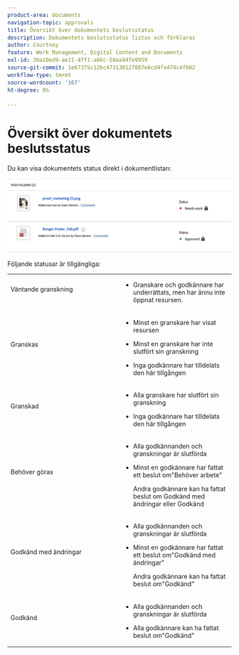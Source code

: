 ```yaml
---
product-area: documents
navigation-topic: approvals
title: Översikt över dokumentets beslutsstatus
description: Dokumentets beslutsstatus listas och förklaras
author: Courtney
feature: Work Management, Digital Content and Documents
exl-id: 30a10ed9-ae11-4ff1-a66c-58ea94fe9959
source-git-commit: 1e67375c12bc473130127887e6cd4fa474c4fb02
workflow-type: tm+mt
source-wordcount: '167'
ht-degree: 0%

---
```


# Översikt över dokumentets beslutsstatus

Du kan visa dokumentets status direkt i dokumentlistan:

![Status i dokumentlistan](assets/status-in-doc-list.png)


Följande statusar är tillgängliga:

<table>
            <col style="width: 50%;" />
            <col style="width: 50%;" />
            <tbody>
                 <tr>
                    <td>
                        Väntande granskning</p>
                    </td>
                    <td>
                        <ul>
                            <li>
                                Granskare och godkännare har underrättats, men har ännu inte öppnat resursen.
                            </li>
                        </ul>
                    </td>
                </tr>
                 <tr>
                    <td>
                        Granskas</p>
                    </td>
                    <td>
                        <ul>
                            <li>
                                <p>Minst en granskare har visat resursen</p>
                            </li>
                            <li>
                                <p>Minst en granskare har inte slutfört sin granskning</p>
                            </li>
                            <li>
                                <p>Inga godkännare har tilldelats den här tillgången</p>
                            </li>
                        </ul>
                    </td>
                </tr>
                 <tr>
                    <td>
                        Granskad</p>
                    </td>
                    <td>
                        <ul>
                            <li>
                                <p>Alla granskare har slutfört sin granskning</p>
                            </li>
                            <li>
                                <p>Inga godkännare har tilldelats den här tillgången</p>
                            </li>
                        </ul>
                    </td>
                </tr>
                 <tr>
                    <td>Behöver göras</p>
                    </td>
                    <td>
                        <ul>
                            <li>
                                <p>Alla godkännanden och granskningar är slutförda</p>
                            </li>
                            <li>
                                <p>Minst en godkännare har fattat ett beslut om"Behöver arbete"</p>
                                <p>Andra godkännare kan ha fattat beslut om Godkänd med ändringar eller Godkänd
                            </li>
                        </ul>
                    </td>
                </tr>
                  <tr>
                    <td>Godkänd med ändringar</p>
                    </td>
                    <td>
                        <ul>
                            <li>
                                <p>Alla godkännanden och granskningar är slutförda</p>
                            </li>
                            <li>
                                <p>Minst en godkännare har fattat ett beslut om"Godkänd med ändringar"</p>
                                <p>Andra godkännare kan ha fattat beslut om"Godkänd"
                            </li>
                        </ul>
                    </td>
                </tr>
                 <tr>
                    <td>Godkänd</p>
                    </td>
                    <td>
                        <ul>
                            <li>
                                <p>Alla godkännanden och granskningar är slutförda</p>
                            </li>
                            <li>
                                <p>Alla godkännare kan ha fattat beslut om"Godkänd"
                            </li>
                        </ul>
                    </td>
                </tr>
           </tbody>
        </table>



<!--



<table>
            <col style="width: 50%;" />
            <col style="width: 50%;" />
            <tbody>
                 <tr>
                    <td>
                        Pending review</p>
                    </td>
                    <td>
                        <ul>
                            <li>
                                Reviewers and approvers have been notified, but have not yet opened the asset.
                            </li>
                        </ul>
                    </td>
                </tr>
                 <tr>
                    <td>
                        In review</p>
                    </td>
                    <td>
                        <ul>
                            <li>
                                <p>At least one reviewer or approver has viewed the asset</p>
                            </li>
                            <li>
                                <p>At least one reviewer has not completed their review</p><p>Or</p>
                                <p>At least one approver has not made an approval decision</p>
                            </li>
                        </ul>
                    </td>
                </tr>
                 <tr>
                    <td>
                        Reviewed</p>
                    </td>
                    <td>
                        <ul>
                            <li>
                                All reviews are complete
                            </li>
                            <li>
                                There are no approvers
                            </li>
                        </ul>
                    </td>
                </tr>
                 <tr>
                    <td>Needs work</p>
                    </td>
                    <td>
                        <ul>
                            <li>
                                <p>All approvals and reviews are complete</p>
                            </li>
                            <li>
                                <p>At least one approver has made a decision of "Needs work"</p>
                                <p>Other approvers may have given decisions of "Approved with changes" or "Approved"
                            </li>
                        </ul>
                    </td>
                </tr>
                  <tr>
                    <td>Approved with changes</p>
                    </td>
                    <td>
                        <ul>
                            <li>
                                <p>All approvals and reviews are complete</p>
                            </li>
                            <li>
                                <p>At least one approver has made a decision of "Approved with changes"</p>
                                <p>Other approvers may have given decisions of "Approved"
                            </li>
                        </ul>
                    </td>
                </tr>
                 <tr>
                    <td>Approved</p>
                    </td>
                    <td>
                        <ul>
                            <li>
                                <p>All approvals and reviews are complete</p>
                            </li>
                            <li>
                                <p>All approvers may have given decisions of "Approved"
                            </li>
                        </ul>
                    </td>
                </tr>
           </tbody>
        </table>


-->